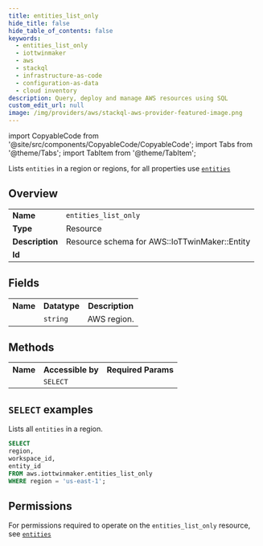 ```yaml
---
title: entities_list_only
hide_title: false
hide_table_of_contents: false
keywords:
  - entities_list_only
  - iottwinmaker
  - aws
  - stackql
  - infrastructure-as-code
  - configuration-as-data
  - cloud inventory
description: Query, deploy and manage AWS resources using SQL
custom_edit_url: null
image: /img/providers/aws/stackql-aws-provider-featured-image.png
---
```


import CopyableCode from '@site/src/components/CopyableCode/CopyableCode';
import Tabs from '@theme/Tabs';
import TabItem from '@theme/TabItem';

Lists <code>entities</code> in a region or regions, for all properties use <a href="/providers/aws/serviceName/entities/"><code>entities</code></a>

## Overview
<table><tbody>
<tr><td><b>Name</b></td><td><code>entities_list_only</code></td></tr>
<tr><td><b>Type</b></td><td>Resource</td></tr>
<tr><td><b>Description</b></td><td>Resource schema for AWS::IoTTwinMaker::Entity</td></tr>
<tr><td><b>Id</b></td><td><CopyableCode code="aws.iottwinmaker.entities_list_only" /></td></tr>
</tbody></table>

## Fields
<table><tbody><tr><th>Name</th><th>Datatype</th><th>Description</th></tr><tr><td><CopyableCode code="region" /></td><td><code>string</code></td><td>AWS region.</td></tr>
</tbody></table>

## Methods

<table><tbody>
  <tr>
    <th>Name</th>
    <th>Accessible by</th>
    <th>Required Params</th>
  </tr>
  <tr>
    <td><CopyableCode code="list_resources" /></td>
    <td><code>SELECT</code></td>
    <td><CopyableCode code="region" /></td>
  </tr>
</tbody></table>

## `SELECT` examples
Lists all <code>entities</code> in a region.
```sql
SELECT
region,
workspace_id,
entity_id
FROM aws.iottwinmaker.entities_list_only
WHERE region = 'us-east-1';
```


## Permissions

For permissions required to operate on the <code>entities_list_only</code> resource, see <a href="/providers/aws/iottwinmaker/entities/#permissions"><code>entities</code></a>

